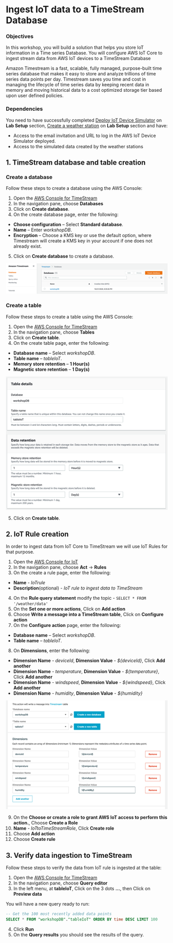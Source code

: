 # Ingest IoT data to a TimeStream Database


### Objectives

In this workshop, you will build a solution that helps you store IoT information in a Time series Database. You will configure AWS IoT Core to ingest stream data from AWS IoT devices to a TimeStream Database

Amazon Timestream is a fast, scalable, fully managed, purpose-built time series database that makes it easy to store and analyze trillions of time series data points per day. Timestream saves you time and cost in managing the lifecycle of time series data by keeping recent data in memory and moving historical data to a cost optimized storage tier based upon user defined policies.

### Dependencies

You need to have successfully completed [Deploy IoT Device Simulator](0-lab-setup/2-deploy-iot-simulator.md) on **Lab Setup** section, [Create a weather station](3-device-simulator/1-device-simulator.md) on **Lab Setup** section and have:

* Access to the email invitation and URL to log in the AWS IoT Device Simulator deployed.
* Access to the simulated data created by the weather stations


## 1. TimeStream database and table creation

### Create a database

Follow these steps to create a database using the AWS Console:

1. Open the [AWS Console for TimeStream](https://console.aws.amazon.com/timestream)
2. In the navigation pane, choose **Databases**
3. Click on **Create database**.
4. On the create database page, enter the following:
  * **Choose configuration** – Select **Standard database**.
  * **Name** – Enter *workshopDB*.
  * **Encryption** – Choose a KMS key or use the default option, where Timestream will create a KMS key in your account if one does not already exist.
5. Click on **Create database** to create a database.

![image](img/timestream.png)

### Create a table

Follow these steps to create a table using the AWS Console:

1. Open the [AWS Console for TimeStream](https://console.aws.amazon.com/timestream)
2. In the navigation pane, choose **Tables**
3. Click on **Create table**.
4. On the create table page, enter the following:
  * **Database name** – Select *workshopDB*.
  * **Table name** – *tableIoT*.
  * **Memory store retention** – **1 Hour(s)**
  * **Magnetic store retention** – **1 Day(s)**

![image](img/timestream2.png)

5. Click on **Create table**.

## 2. IoT Rule creation

In order to ingest data from IoT Core to TimeStream we will use IoT Rules for that purpose.

1. Open the [AWS Console for IoT](https://console.aws.amazon.com/iot)
2. In the navigation pane, choose **Act** -> **Rules**
3. On the create a rule page, enter the following:
  * **Name** - *IoTrule*
  * **Description**(optional) - *IoT rule to ingest data to TimeStream*
4. On the **Rule query statement** modify the topic - ```SELECT * FROM '/weather/data'```
5. On the **Set one or more actions**, Click on **Add action**
6. Choose **Write a message into a TimeStream table**, Click on **Configure action**
7. On the **Configure action** page, enter the following:
  * **Database name** – Select *workshopDB*.
  * **Table name** – *tableIoT*.
8. On **Dimensions**, enter the following:
  *  **Dimension Name** - *deviceId*,  **Dimension Value** - *${deviceId}*, Click **Add another**
  *  **Dimension Name** - *temperature*,  **Dimension Value** - *${temperature}*, Click **Add another**
  *  **Dimension Name** - *windspeed*,  **Dimension Value** - *${windspeed}*, Click **Add another**
  *  **Dimension Name** - *humidity*,  **Dimension Value** - *${humidity}*

![image](img/timestream3.png)

9. On the **Choose or create a role to grant AWS IoT access to perform this action.**, Choose **Create a Role**
10. **Name** - *IoTtoTimeStreamRole*, Click **Create role**
11. Choose **Add action**
12. Choose **Create rule**

## 3. Verify data ingestion to TimeStream

Follow these steps to verify the data from IoT rule is ingested at the table:

1. Open the [AWS Console for TimeStream](https://console.aws.amazon.com/timestream)
2. In the navigation pane, choose **Query editor**
3. In the left menu, at **tableIoT**, Click on the 3 dots **...**, then Click on **Preview data**

You will have a new query ready to run:

```SQL
-- Get the 100 most recently added data points
SELECT * FROM "workshopDB"."tableIoT" ORDER BY time DESC LIMIT 100
```
4. Click **Run**
5. On the **Query results** you should see the results of the query.
